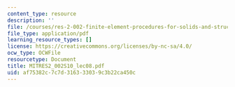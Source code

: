 ```yaml
---
content_type: resource
description: ''
file: /courses/res-2-002-finite-element-procedures-for-solids-and-structures-spring-2010/af75382c7c7d316333039c3b22ca450c_MITRES2_002S10_lec08.pdf
file_type: application/pdf
learning_resource_types: []
license: https://creativecommons.org/licenses/by-nc-sa/4.0/
ocw_type: OCWFile
resourcetype: Document
title: MITRES2_002S10_lec08.pdf
uid: af75382c-7c7d-3163-3303-9c3b22ca450c
---
```

